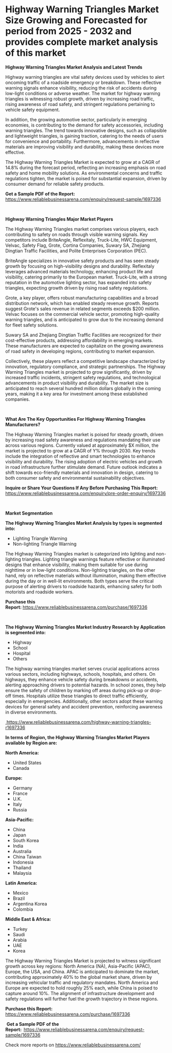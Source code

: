 <p><h1>Highway Warning Triangles Market Size Growing and Forecasted for period from 2025 - 2032 and provides complete market analysis of this market</h1></p><p><strong>Highway Warning Triangles Market Analysis and Latest Trends</strong></p>
<p><p>Highway warning triangles are vital safety devices used by vehicles to alert oncoming traffic of a roadside emergency or breakdown. These reflective warning signals enhance visibility, reducing the risk of accidents during low-light conditions or adverse weather. The market for highway warning triangles is witnessing robust growth, driven by increasing road traffic, rising awareness of road safety, and stringent regulations pertaining to vehicle safety equipment. </p><p>In addition, the growing automotive sector, particularly in emerging economies, is contributing to the demand for safety accessories, including warning triangles. The trend towards innovative designs, such as collapsible and lightweight triangles, is gaining traction, catering to the needs of users for convenience and portability. Furthermore, advancements in reflective materials are improving visibility and durability, making these devices more effective.</p><p>The Highway Warning Triangles Market is expected to grow at a CAGR of 14.8% during the forecast period, reflecting an increasing emphasis on road safety and home mobility solutions. As environmental concerns and traffic regulations tighten, the market is poised for substantial expansion, driven by consumer demand for reliable safety products.</p></p>
<p><strong>Get a Sample PDF of the Report:&nbsp;</strong> <a href="https://www.reliablebusinessarena.com/enquiry/request-sample/1697336?utm_campaign=1932&utm_medium=2&utm_source=Github&utm_content=ia&utm_term=09012025&utm_id=highway-warning-triangles">https://www.reliablebusinessarena.com/enquiry/request-sample/1697336</a></p>
<p>&nbsp;</p>
<p><strong>Highway Warning Triangles Major Market Players</strong></p>
<p><p>The Highway Warning Triangles market comprises various players, each contributing to safety on roads through visible warning signals. Key competitors include BriteAngle, Reflexitaly, Truck-Lite, HWC Equipment, Velvac, Safety Flag, Grote, Cortina Companies, Suwary SA, Zhejiang Dingtian Traffic Facilities, and Polite Enterprises Corporation (PEC).</p><p>BriteAngle specializes in innovative safety products and has seen steady growth by focusing on high-visibility designs and durability. Reflexitaly leverages advanced materials technology, enhancing product life and visibility, catering primarily to the European market. Truck-Lite, with a strong reputation in the automotive lighting sector, has expanded into safety triangles, expecting growth driven by rising road safety regulations.</p><p>Grote, a key player, offers robust manufacturing capabilities and a broad distribution network, which has enabled steady revenue growth. Reports suggest Grote's sales revenue in related segments exceeds $200 million. Velvac focuses on the commercial vehicle sector, promoting high-quality warning triangles, and is anticipated to grow due to the increasing demand for fleet safety solutions.</p><p>Suwary SA and Zhejiang Dingtian Traffic Facilities are recognized for their cost-effective products, addressing affordability in emerging markets. These manufacturers are expected to capitalize on the growing awareness of road safety in developing regions, contributing to market expansion.</p><p>Collectively, these players reflect a competitive landscape characterized by innovation, regulatory compliance, and strategic partnerships. The Highway Warning Triangles market is projected to grow significantly, driven by increased traffic incidents, stringent safety regulations, and technological advancements in product visibility and durability. The market size is anticipated to reach several hundred million dollars globally in the coming years, making it a key area for investment among these established companies.</p></p>
<p>&nbsp;</p>
<p><strong>What Are The Key Opportunities For Highway Warning Triangles Manufacturers?</strong></p>
<p><p>The Highway Warning Triangles market is poised for steady growth, driven by increasing road safety awareness and regulations mandating their use across various regions. Currently valued at approximately $X million, the market is projected to grow at a CAGR of Y% through 2030. Key trends include the integration of reflective and smart technologies to enhance visibility and durability. The rising adoption of electric vehicles and growth in road infrastructure further stimulate demand. Future outlook indicates a shift towards eco-friendly materials and innovation in design, catering to both consumer safety and environmental sustainability objectives.</p></p>
<p><strong>Inquire or Share Your Questions If Any Before Purchasing This Report:</strong> <a href="https://www.reliablebusinessarena.com/enquiry/pre-order-enquiry/1697336?utm_campaign=1932&utm_medium=2&utm_source=Github&utm_content=ia&utm_term=09012025&utm_id=highway-warning-triangles">https://www.reliablebusinessarena.com/enquiry/pre-order-enquiry/1697336</a></p>
<p>&nbsp;</p>
<p><strong>Market Segmentation</strong></p>
<p><strong>The Highway Warning Triangles Market Analysis by types is segmented into:</strong></p>
<p><ul><li>Lighting Triangle Warning</li><li>Non-lighting Triangle Warning</li></ul></p>
<p><p>The Highway Warning Triangles market is categorized into lighting and non-lighting triangles. Lighting triangle warnings feature reflective or illuminated designs that enhance visibility, making them suitable for use during nighttime or in low-light conditions. Non-lighting triangles, on the other hand, rely on reflective materials without illumination, making them effective during the day or in well-lit environments. Both types serve the critical purpose of alerting drivers to roadside hazards, enhancing safety for both motorists and roadside workers.</p></p>
<p><strong>Purchase this Report:&nbsp;</strong><a href="https://www.reliablebusinessarena.com/purchase/1697336?utm_campaign=1932&utm_medium=2&utm_source=Github&utm_content=ia&utm_term=09012025&utm_id=highway-warning-triangles">https://www.reliablebusinessarena.com/purchase/1697336</a></p>
<p>&nbsp;</p>
<p><strong>The Highway Warning Triangles Market Industry Research by Application is segmented into:</strong></p>
<p><ul><li>Highway</li><li>School</li><li>Hospital</li><li>Others</li></ul></p>
<p><p>The highway warning triangles market serves crucial applications across various sectors, including highways, schools, hospitals, and others. On highways, they enhance vehicle safety during breakdowns or accidents, alerting approaching drivers to potential hazards. In school zones, they help ensure the safety of children by marking off areas during pick-up or drop-off times. Hospitals utilize these triangles to direct traffic efficiently, especially in emergencies. Additionally, other sectors adopt these warning devices for general safety and accident prevention, reinforcing awareness in diverse environments.</p></p>
<p><a href="https://www.reliablebusinessarena.com/highway-warning-triangles-r1697336?utm_campaign=1932&utm_medium=2&utm_source=Github&utm_content=ia&utm_term=09012025&utm_id=highway-warning-triangles">&nbsp;https://www.reliablebusinessarena.com/highway-warning-triangles-r1697336</a></p>
<p><strong>In terms of Region, the Highway Warning Triangles Market Players available by Region are:</strong></p>
<p>
    <p> <strong> North America: </strong>
        <ul>
            <li>United States</li>
            <li>Canada</li>
        </ul>
        </p> 
    <p> <strong> Europe: </strong>
        <ul>
            <li>Germany</li>
            <li>France</li>
            <li>U.K.</li>
            <li>Italy</li>
            <li>Russia</li>
        </ul>
        </p> 
    <p> <strong> Asia-Pacific: </strong>
        <ul>
            <li>China</li>
            <li>Japan</li>
            <li>South Korea</li>
            <li>India</li>
            <li>Australia</li>
            <li>China Taiwan</li>
            <li>Indonesia</li>
            <li>Thailand</li>
            <li>Malaysia</li>
        </ul>
        </p> 
    <p> <strong> Latin America: </strong>
        <ul>
            <li>Mexico</li>
            <li>Brazil</li>
            <li>Argentina Korea</li>
            <li>Colombia</li>
        </ul>
        </p> 
    <p> <strong> Middle East & Africa: </strong>
        <ul>
            <li>Turkey</li>
            <li>Saudi</li>
            <li>Arabia</li>
            <li>UAE</li>
            <li>Korea</li>
        </ul>
    </p>
    </p>
<p><p>The Highway Warning Triangles Market is projected to witness significant growth across key regions: North America (NA), Asia-Pacific (APAC), Europe, the USA, and China. APAC is anticipated to dominate the market, contributing approximately 40% to the global market share, driven by increasing vehicular traffic and regulatory mandates. North America and Europe are expected to hold roughly 25% each, while China is poised to capture around 10%. The alignment of infrastructure development and safety regulations will further fuel the growth trajectory in these regions.</p></p>
<p><strong>Purchase this Report: </strong><a href="https://www.reliablebusinessarena.com/purchase/1697336?utm_campaign=1932&utm_medium=2&utm_source=Github&utm_content=ia&utm_term=09012025&utm_id=highway-warning-triangles">https://www.reliablebusinessarena.com/purchase/1697336</a></p>
<p>&nbsp;<strong>Get a Sample PDF of the Report:&nbsp;&nbsp;</strong><a href="https://www.reliablebusinessarena.com/enquiry/request-sample/1697336?utm_campaign=1932&utm_medium=2&utm_source=Github&utm_content=ia&utm_term=09012025&utm_id=highway-warning-triangles">https://www.reliablebusinessarena.com/enquiry/request-sample/1697336</a></p>
<p><strong></strong></p>
<p>Check more reports on <a href="https://www.reliablebusinessarena.com/?utm_campaign=1932&utm_medium=2&utm_source=Github&utm_content=ia&utm_term=09012025&utm_id=highway-warning-triangles">https://www.reliablebusinessarena.com/</a></p>